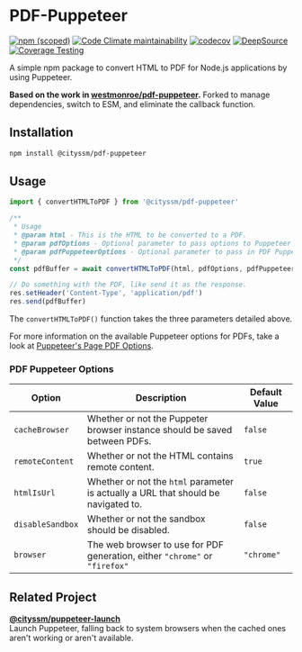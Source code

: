 # PDF-Puppeteer

[![npm (scoped)](https://img.shields.io/npm/v/@cityssm/pdf-puppeteer)](https://www.npmjs.com/package/@cityssm/pdf-puppeteer)
[![Code Climate maintainability](https://img.shields.io/codeclimate/maintainability/cityssm/pdf-puppeteer)](https://codeclimate.com/github/cityssm/pdf-puppeteer)
[![codecov](https://codecov.io/gh/cityssm/pdf-puppeteer/graph/badge.svg?token=306EDSL6BF)](https://codecov.io/gh/cityssm/pdf-puppeteer)
[![DeepSource](https://app.deepsource.com/gh/cityssm/pdf-puppeteer.svg/?label=active+issues&show_trend=true&token=8YWipc8F8ZoQEwCuWK4duIuj)](https://app.deepsource.com/gh/cityssm/pdf-puppeteer/)
[![Coverage Testing](https://github.com/cityssm/pdf-puppeteer/actions/workflows/coverage.yml/badge.svg)](https://github.com/cityssm/pdf-puppeteer/actions/workflows/coverage.yml)

A simple npm package to convert HTML to PDF for Node.js applications by using Puppeteer.

**Based on the work in [westmonroe/pdf-puppeteer](https://github.com/westmonroe/pdf-puppeteer).**
Forked to manage dependencies, switch to ESM, and eliminate the callback function.

## Installation

```sh
npm install @cityssm/pdf-puppeteer
```

## Usage

```js
import { convertHTMLToPDF } from '@cityssm/pdf-puppeteer'

/**
 * Usage
 * @param html - This is the HTML to be converted to a PDF.
 * @param pdfOptions - Optional parameter to pass options to Puppeteer's PDF generator.
 * @param pdfPuppeteerOptions - Optional parameter to pass in PDF Puppeteer options.
 */
const pdfBuffer = await convertHTMLToPDF(html, pdfOptions, pdfPuppeteerOptions)

// Do something with the PDF, like send it as the response.
res.setHeader('Content-Type', 'application/pdf')
res.send(pdfBuffer)
```

The `convertHTMLToPDF()` function takes the three parameters detailed above.

For more information on the available Puppeteer options for PDFs,
take a look at [Puppeteer's Page PDF Options](https://pptr.dev/api/puppeteer.pdfoptions).

### PDF Puppeteer Options

| Option           | Description                                                                        | Default Value |
| ---------------- | ---------------------------------------------------------------------------------- | ------------- |
| `cacheBrowser`   | Whether or not the Puppeter browser instance should be saved between PDFs.         | `false`       |
| `remoteContent`  | Whether or not the HTML contains remote content.                                   | `true`        |
| `htmlIsUrl`      | Whether or not the `html` parameter is actually a URL that should be navigated to. | `false`       |
| `disableSandbox` | Whether or not the sandbox should be disabled.                                     | `false`       |
| `browser`        | The web browser to use for PDF generation, either `"chrome"` or `"firefox"`        | `"chrome"`    |

## Related Project

[**@cityssm/puppeteer-launch**](https://github.com/cityssm/puppeteer-launch)<br />
Launch Puppeteer, falling back to system browsers when the cached ones aren't working or aren't available.
